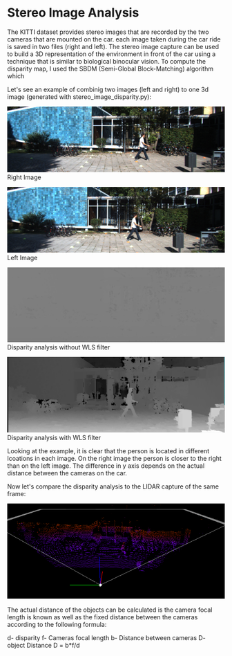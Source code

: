 # Stereo Image Analysis

The KITTI dataset provides stereo images that are recorded by the two cameras that are mounted on the car. 
each image taken during the car ride is saved in two files (right and left). 
The stereo image capture can be used to build a 3D representation of the environment in front of the car using a technique that is similar to biological binocular vision.
To compute the disparity map, I used the SBDM (Semi-Global Block-Matching) algorithm which 

Let's see an example of combinig two images (left and right) to one 3d image (generated with stereo_image_disparity.py):


![left](images/disparity_analysis_left_image.png)
Right Image

![right](images/disparity_analysis_right_image.png)
Left Image

![disparity_without_wls_filter](images/disparity_no_wls_filter.png)
Disparity analysis without WLS filter


![disparity_with_wls_filter](images/disparity_analysis.png)
Disparity analysis with WLS filter

Looking at the example, it is clear that the person is located in different lcoations in each image. On the right image the person is closer to the right than on the left image. The difference in y axis depends on the actual distance between the cameras on the car.

Now let's compare the disparity analysis to the LIDAR capture of the same frame:

![LIDAR_no_box](images/LIDAR_no_box.png)

The actual distance of the objects can be calculated is the camera focal length is known as well as the fixed distance between the cameras according to the following formula:

d- disparity
f- Cameras focal length
b- Distance between cameras
D- object Distance
D = b*f/d
